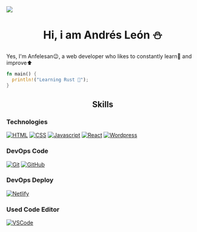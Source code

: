 <img src="https://github.com/Anfelesan/Anfelesan/assets/133460336/e9984e51-e4b3-4dc2-b339-a4e48101ecfe">

<h1 align="center">Hi, i am Andrés León ⛄</h1>
<p> Yes, I'm Anfelesan😉, a web developer who likes to constantly learn📓 and improve⬆ </p>

```rust
fn main() {
  println!("Learning Rust 🧐");
}
```

<h2 align="center">
  Skills
</h2>

### Technologies
[![HTML][HTML]](#)
[![CSS][CSS]](#)
[![Javascript][Javascript]](#)
[![React][React.js]][React-url]
[![Wordpress][Wordpress]][Wordpress-url]

### DevOps Code
[![Git][Git]][Git-url]
[![GitHub][GitHub]][GitHub-url]

### DevOps Deploy
[![Netlify]][Netlify-url]

### Used Code Editor
[![VSCode][VSCode]][VSCode-url]

[HTML]: https://img.shields.io/badge/HTML%205-E34F26?style=for-the-badge&labelColor=FFF&logo=HTML5
[CSS]: https://img.shields.io/badge/CSS%203-039BE5?style=for-the-badge&labelColor=FFF&logo=CSS3&logoColor=039BE5
[Javascript]: https://img.shields.io/badge/-JavaScript-F0DB4F?style=for-the-badge&labelColor=213345&logo=javascript
[React.js]: https://img.shields.io/badge/React-61DAFB?style=for-the-badge&labelColor=213345&logo=react
[React-url]: https://reactjs.org/
[Wordpress]: https://img.shields.io/badge/Wordpress-E1E1E1?style=for-the-badge&labelColor=213345&logo=wordpress
[wordpress-url]: https://wordpress.com/

[Git]: https://img.shields.io/badge/GIT-E44D30?style=for-the-badge&labelColor=FFF&logo=git
[Git-url]: https://git-scm.com/
[GitHub]: https://img.shields.io/badge/GitHub-FFF?style=for-the-badge&labelColor=161B22&logo=github
[GitHub-url]: https://github.com/Anfelesan/

[Netlify]: https://img.shields.io/badge/Netlify-00C7B7?style=for-the-badge&labelColor=213345&logo=netlify
[Netlify-url]: https://www.netlify.com/

[VSCode]: https://img.shields.io/badge/Visual%20Studio%20Code-24ABF2?style=for-the-badge&labelColor=213345&logo=visual-studio-code&logoColor=24ABF2
[VSCode-url]: https://code.visualstudio.com/
